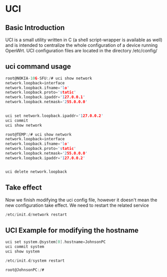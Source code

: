 # UCI

## Basic Introduction
UCI is a small utility written in C (a shell script-wrapper is available as well) and is intended to centralize the whole configuration of a device running OpenWrt.
UCI configuration files are located in the directory /etc/config/

## uci command usage

```c
root@NOKIA-10G-SFU:/# uci show network
network.loopback=interface
network.loopback.ifname='lo'
network.loopback.proto='static'
network.loopback.ipaddr='127.0.0.1'
network.loopback.netmask='255.0.0.0'
 
```

```c
uci set network.loopback.ipaddr='127.0.0.2'
uci commit
uci show network

root@TEMP:/# uci show network
network.loopback=interface
network.loopback.ifname='lo'
network.loopback.proto='static'
network.loopback.netmask='255.0.0.0'
network.loopback.ipaddr='127.0.0.2'


uci delete network.loopback
```

## Take effect
Now we finish modifying the uci config file, however it doesn't mean the new configuration take effect.
We need to restart the related service

```c
/etc/init.d/network restart
```

## UCI Example for modifying the hostname

```c
uci set system.@system[0].hostname=JohnsonPC
uci commit system
uci show system

/etc/init.d/system restart

root@JohnsonPC:/#
```